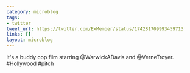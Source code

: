 ```yaml
---
category: microblog
tags:
- twitter
tweet_url: https://twitter.com/ExMember/status/174281709993459713
links: []
layout: microblog
---
```

It's a buddy cop film starring @WarwickADavis and @VerneTroyer. #Hollywood #pitch
